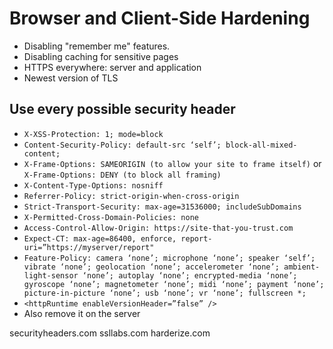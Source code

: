 # Browser and Client-Side Hardening

- Disabling "remember me" features.
- Disabling caching for sensitive pages
- HTTPS everywhere: server and application
- Newest version of TLS

## Use every possible security header

- `X-XSS-Protection: 1; mode=block`
- `Content-Security-Policy: default-src ‘self’; block-all-mixed-content;`
- `X-Frame-Options: SAMEORIGIN (to allow your site to frame itself)` or `X-Frame-Options: DENY (to block all framing)`
- `X-Content-Type-Options: nosniff`
- `Referrer-Policy: strict-origin-when-cross-origin`
- `Strict-Transport-Security: max-age=31536000; includeSubDomains`
- `X-Permitted-Cross-Domain-Policies: none`
- `Access-Control-Allow-Origin: https://site-that-you-trust.com`
- `Expect-CT: max-age=86400, enforce, report-uri=”https://myserver/report"`
- `Feature-Policy: camera ‘none’; microphone ‘none’; speaker ‘self’; vibrate ‘none’; geolocation ‘none’; accelerometer ‘none’; ambient-light-sensor ‘none’; autoplay ‘none’; encrypted-media ‘none’; gyroscope ‘none’; magnetometer ‘none’; midi ‘none’; payment ‘none’; picture-in-picture ‘none’; usb ‘none’; vr ‘none’; fullscreen *;`
- `<httpRuntime enableVersionHeader=”false” />`
- Also remove it on the server

securityheaders.com
ssllabs.com
harderize.com
